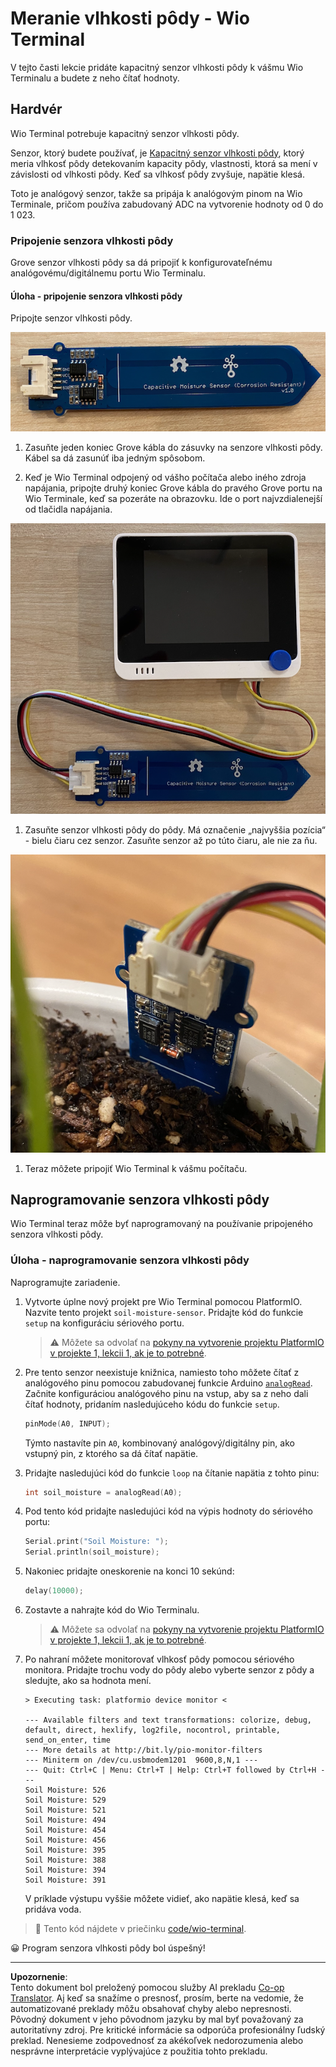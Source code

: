 <!--
CO_OP_TRANSLATOR_METADATA:
{
  "original_hash": "0d55caa8c23d73635b7559102cd17b8a",
  "translation_date": "2025-08-28T11:04:55+00:00",
  "source_file": "2-farm/lessons/2-detect-soil-moisture/wio-terminal-soil-moisture.md",
  "language_code": "sk"
}
-->
# Meranie vlhkosti pôdy - Wio Terminal

V tejto časti lekcie pridáte kapacitný senzor vlhkosti pôdy k vášmu Wio Terminalu a budete z neho čítať hodnoty.

## Hardvér

Wio Terminal potrebuje kapacitný senzor vlhkosti pôdy.

Senzor, ktorý budete používať, je [Kapacitný senzor vlhkosti pôdy](https://www.seeedstudio.com/Grove-Capacitive-Moisture-Sensor-Corrosion-Resistant.html), ktorý meria vlhkosť pôdy detekovaním kapacity pôdy, vlastnosti, ktorá sa mení v závislosti od vlhkosti pôdy. Keď sa vlhkosť pôdy zvyšuje, napätie klesá.

Toto je analógový senzor, takže sa pripája k analógovým pinom na Wio Terminale, pričom používa zabudovaný ADC na vytvorenie hodnoty od 0 do 1 023.

### Pripojenie senzora vlhkosti pôdy

Grove senzor vlhkosti pôdy sa dá pripojiť k konfigurovateľnému analógovému/digitálnemu portu Wio Terminalu.

#### Úloha - pripojenie senzora vlhkosti pôdy

Pripojte senzor vlhkosti pôdy.

![Grove senzor vlhkosti pôdy](../../../../../translated_images/grove-capacitive-soil-moisture-sensor.e7f0776cce30e78be5cc5a07839385fd6718857f31b5bf5ad3d0c73c83b2f0ef.sk.png)

1. Zasuňte jeden koniec Grove kábla do zásuvky na senzore vlhkosti pôdy. Kábel sa dá zasunúť iba jedným spôsobom.

1. Keď je Wio Terminal odpojený od vášho počítača alebo iného zdroja napájania, pripojte druhý koniec Grove kábla do pravého Grove portu na Wio Terminale, keď sa pozeráte na obrazovku. Ide o port najvzdialenejší od tlačidla napájania.

![Grove senzor vlhkosti pôdy pripojený k pravému portu](../../../../../translated_images/wio-soil-moisture-sensor.46919b61c3f6cb7497662251b29038ee0e57a4c8b9d071feb996c3b0d7f65aaf.sk.png)

1. Zasuňte senzor vlhkosti pôdy do pôdy. Má označenie „najvyššia pozícia“ - bielu čiaru cez senzor. Zasuňte senzor až po túto čiaru, ale nie za ňu.

![Grove senzor vlhkosti pôdy v pôde](../../../../../translated_images/soil-moisture-sensor-in-soil.bfad91002bda5e960f8c51ee64b02ee59b32c8c717e3515a2c945f33e614e403.sk.png)

1. Teraz môžete pripojiť Wio Terminal k vášmu počítaču.

## Naprogramovanie senzora vlhkosti pôdy

Wio Terminal teraz môže byť naprogramovaný na používanie pripojeného senzora vlhkosti pôdy.

### Úloha - naprogramovanie senzora vlhkosti pôdy

Naprogramujte zariadenie.

1. Vytvorte úplne nový projekt pre Wio Terminal pomocou PlatformIO. Nazvite tento projekt `soil-moisture-sensor`. Pridajte kód do funkcie `setup` na konfiguráciu sériového portu.

    > ⚠️ Môžete sa odvolať na [pokyny na vytvorenie projektu PlatformIO v projekte 1, lekcii 1, ak je to potrebné](../../../1-getting-started/lessons/1-introduction-to-iot/wio-terminal.md#create-a-platformio-project).

1. Pre tento senzor neexistuje knižnica, namiesto toho môžete čítať z analógového pinu pomocou zabudovanej funkcie Arduino [`analogRead`](https://www.arduino.cc/reference/en/language/functions/analog-io/analogread/). Začnite konfiguráciou analógového pinu na vstup, aby sa z neho dali čítať hodnoty, pridaním nasledujúceho kódu do funkcie `setup`.

    ```cpp
    pinMode(A0, INPUT);
    ```

    Týmto nastavíte pin `A0`, kombinovaný analógový/digitálny pin, ako vstupný pin, z ktorého sa dá čítať napätie.

1. Pridajte nasledujúci kód do funkcie `loop` na čítanie napätia z tohto pinu:

    ```cpp
    int soil_moisture = analogRead(A0);
    ```

1. Pod tento kód pridajte nasledujúci kód na výpis hodnoty do sériového portu:

    ```cpp
    Serial.print("Soil Moisture: ");
    Serial.println(soil_moisture);
    ```

1. Nakoniec pridajte oneskorenie na konci 10 sekúnd:

    ```cpp
    delay(10000);
    ```

1. Zostavte a nahrajte kód do Wio Terminalu.

    > ⚠️ Môžete sa odvolať na [pokyny na vytvorenie projektu PlatformIO v projekte 1, lekcii 1, ak je to potrebné](../../../1-getting-started/lessons/1-introduction-to-iot/wio-terminal.md#write-the-hello-world-app).

1. Po nahraní môžete monitorovať vlhkosť pôdy pomocou sériového monitora. Pridajte trochu vody do pôdy alebo vyberte senzor z pôdy a sledujte, ako sa hodnota mení.

    ```output
    > Executing task: platformio device monitor <
    
    --- Available filters and text transformations: colorize, debug, default, direct, hexlify, log2file, nocontrol, printable, send_on_enter, time
    --- More details at http://bit.ly/pio-monitor-filters
    --- Miniterm on /dev/cu.usbmodem1201  9600,8,N,1 ---
    --- Quit: Ctrl+C | Menu: Ctrl+T | Help: Ctrl+T followed by Ctrl+H ---
    Soil Moisture: 526
    Soil Moisture: 529
    Soil Moisture: 521
    Soil Moisture: 494
    Soil Moisture: 454
    Soil Moisture: 456
    Soil Moisture: 395
    Soil Moisture: 388
    Soil Moisture: 394
    Soil Moisture: 391
    ```

    V príklade výstupu vyššie môžete vidieť, ako napätie klesá, keď sa pridáva voda.

> 💁 Tento kód nájdete v priečinku [code/wio-terminal](../../../../../2-farm/lessons/2-detect-soil-moisture/code/wio-terminal).

😀 Program senzora vlhkosti pôdy bol úspešný!

---

**Upozornenie**:  
Tento dokument bol preložený pomocou služby AI prekladu [Co-op Translator](https://github.com/Azure/co-op-translator). Aj keď sa snažíme o presnosť, prosím, berte na vedomie, že automatizované preklady môžu obsahovať chyby alebo nepresnosti. Pôvodný dokument v jeho pôvodnom jazyku by mal byť považovaný za autoritatívny zdroj. Pre kritické informácie sa odporúča profesionálny ľudský preklad. Nenesieme zodpovednosť za akékoľvek nedorozumenia alebo nesprávne interpretácie vyplývajúce z použitia tohto prekladu.